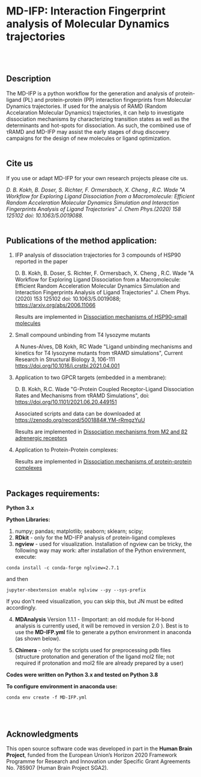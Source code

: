 # MD-IFP: Interaction Fingerprint analysis of Molecular Dynamics trajectories
<br><br>

## Description
The MD-IFP is a python workflow for the generation and analysis of protein-ligand (PL) and protein-protein (PP) interaction fingerprints from Molecular Dynamics trajectories. If used for the analysis of RAMD (Random Accelaration Molecular Dynamics) trajectories, it can help to investigate dissociation mechanisms by characterizing transition states as well as the determinants and hot-spots for dissociation. As such, the combined use of τRAMD and MD-IFP may assist the early stages of drug discovery campaigns for the design of new molecules or ligand optimization.
<br><br>

## Cite us
If you use or adapt MD-IFP for your own research projects please cite us.

*D. B. Kokh, B. Doser, S. Richter, F. Ormersbach, X. Cheng , R.C. Wade  "A Workflow for Exploring Ligand Dissociation from a Macromolecule: Efficient Random Acceleration Molecular Dynamics Simulation and Interaction Fingerprints Analysis of Ligand Trajectories" J. Chem Phys.(2020) 158  125102  doi: 10.1063/5.0019088.*
<br><br>  

## Publications of the method application: 
1. IFP analysis of dissociation trajectories for 3 compounds of HSP90  reported in the paper 
  
   D. B. Kokh, B. Doser, S. Richter, F. Ormersbach, X. Cheng , R.C. Wade  "A Workflow for Exploring Ligand Dissociation from a Macromolecule: Efficient Random Acceleration Molecular Dynamics Simulation and Interaction Fingerprints Analysis of Ligand Trajectories" J. Chem Phys.(2020) 153  125102  doi: 10.1063/5.0019088; https://arxiv.org/abs/2006.11066
   
   Results are implemented in [Dissociation mechanisms of HSP90-small molecules](./Protein-Ligand/Examples-JN/IFP_analysis_RAMD_HSP90.ipynb)
  
2.  Small compound unbinding from T4 lysozyme mutants

    A Nunes-Alves, DB Kokh, RC Wade  "Ligand unbinding mechanisms and kinetics for T4 lysozyme mutants from τRAMD simulations", Current Research in Structural Biology 3, 106-111
    https://doi.org/10.1016/j.crstbi.2021.04.001

3. Application to two GPCR targets (embedded in a membrane):

   D. B. Kokh, R.C. Wade "G-Protein Coupled Receptor-Ligand Dissociation Rates and Mechanisms from τRAMD Simulations", doi: https://doi.org/10.1101/2021.06.20.449151

   Associated scripts and data can be downloaded at https://zenodo.org/record/5001884#.YM-rRmgzYuU
   
   Results are implemented in [Dissociation mechanisms from M2 and β2 adrenergic receptors](./Protein-Ligand/Examples-JN/IFP_analysis_RAMD_GPCR.ipynb)

4. Application to Protein-Protein complexes:
   
   Results are implemented in [Dissociation mechanisms of protein-protein complexes](./Protein-Protein/Examples-JN/IFP_analysis_RAMD_PP.ipynb)
<br><br>

## Packages requirements:
__Python 3.x__ 

__Python Libraries:__ 
   1. numpy; pandas; matplotlib; seaborn; sklearn; scipy; 
   2. __RDkit__ - only for the MD-IFP analysis of protein-ligand complexes
   3. __ngview__ - used for visualization. Installation of ngview can be tricky, the following way may work: after installation of the Python envirenment, execute:
```
conda install -c conda-forge nglview=2.7.1
```
and then

```
jupyter-nbextension enable nglview --py --sys-prefix
```
If you don't need visualization, you can skip this, but JN must be edited accordingly.

   4. __MDAnalysis__ Version 1.1.1 - (Important: an old module for H-bond analysis is currently used, it will be removed in version 2.0 ). Best is to use the __MD-IFP.yml__ file to generate a python environment in anaconda (as shown below).

   5. __Chimera__ - only for the scripts used for preprocessing pdb files (structure protonation and generation of the ligand mol2 file; not required if protonation and mol2 file are already prepared by a user)
    
__Codes were written on Python 3.x and tested on Python 3.8__

__To configure environment in anaconda use:__

```
conda env create -f MD-IFP.yml
```
<br><br>
## Acknowledgments

This open source software code was developed in part in the __Human Brain Project__, funded from the European Union’s Horizon 2020 Framework Programme for Research and Innovation under Specific Grant Agreements  No. 785907 (Human Brain Project  SGA2).
